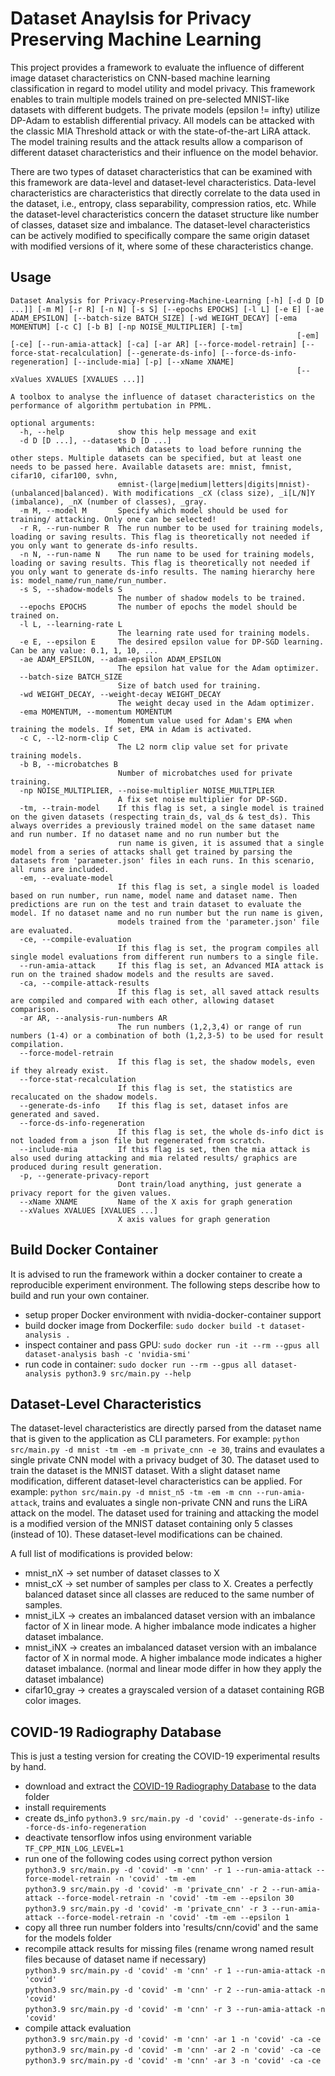 # Dataset Anaylsis for Privacy Preserving Machine Learning

This project provides a framework to evaluate the influence of different image dataset characteristics on CNN-based machine learning classification in regard to model utility and model privacy.
This framework enables to train multiple models trained on pre-selected MNIST-like datasets with different budgets.
The private models (epsilon != infty) utilize DP-Adam to establish differential privacy.
All models can be attacked with the classic MIA Threshold attack or with the state-of-the-art LiRA attack.
The model training results and the attack results allow a comparison of different dataset characteristics and their influence on the model behavior.

There are two types of dataset characteristics that can be examined with this framework are data-level and dataset-level characteristics.
Data-level characteristics are characteristics that directly correlate to the data used in the dataset, i.e., entropy, class separability, compression ratios, etc.
While the dataset-level characteristics concern the dataset structure like number of classes, dataset size and imbalance.
The dataset-level characteristics can be actively modified to specifically compare the same origin dataset with modified versions of it, where some of these characteristics change.

## Usage
```
Dataset Analysis for Privacy-Preserving-Machine-Learning [-h] [-d D [D ...]] [-m M] [-r R] [-n N] [-s S] [--epochs EPOCHS] [-l L] [-e E] [-ae ADAM_EPSILON] [--batch-size BATCH_SIZE] [-wd WEIGHT_DECAY] [-ema MOMENTUM] [-c C] [-b B] [-np NOISE_MULTIPLIER] [-tm]
                                                                [-em] [-ce] [--run-amia-attack] [-ca] [-ar AR] [--force-model-retrain] [--force-stat-recalculation] [--generate-ds-info] [--force-ds-info-regeneration] [--include-mia] [-p] [--xName XNAME]
                                                                [--xValues XVALUES [XVALUES ...]]

A toolbox to analyse the influence of dataset characteristics on the performance of algorithm pertubation in PPML.

optional arguments:
  -h, --help            show this help message and exit
  -d D [D ...], --datasets D [D ...]
                        Which datasets to load before running the other steps. Multiple datasets can be specified, but at least one needs to be passed here. Available datasets are: mnist, fmnist, cifar10, cifar100, svhn,
                        emnist-(large|medium|letters|digits|mnist)-(unbalanced|balanced). With modifications _cX (class size), _i[L/N]Y (imbalance), _nX (number of classes), _gray.
  -m M, --model M       Specify which model should be used for training/ attacking. Only one can be selected!
  -r R, --run-number R  The run number to be used for training models, loading or saving results. This flag is theoretically not needed if you only want to generate ds-info results.
  -n N, --run-name N    The run name to be used for training models, loading or saving results. This flag is theoretically not needed if you only want to generate ds-info results. The naming hierarchy here is: model_name/run_name/run_number.
  -s S, --shadow-models S
                        The number of shadow models to be trained.
  --epochs EPOCHS       The number of epochs the model should be trained on.
  -l L, --learning-rate L
                        The learning rate used for training models.
  -e E, --epsilon E     The desired epsilon value for DP-SGD learning. Can be any value: 0.1, 1, 10, ...
  -ae ADAM_EPSILON, --adam-epsilon ADAM_EPSILON
                        The epsilon hat value for the Adam optimizer.
  --batch-size BATCH_SIZE
                        Size of batch used for training.
  -wd WEIGHT_DECAY, --weight-decay WEIGHT_DECAY
                        The weight decay used in the Adam optimizer.
  -ema MOMENTUM, --momentum MOMENTUM
                        Momentum value used for Adam's EMA when training the models. If set, EMA in Adam is activated.
  -c C, --l2-norm-clip C
                        The L2 norm clip value set for private training models.
  -b B, --microbatches B
                        Number of microbatches used for private training.
  -np NOISE_MULTIPLIER, --noise-multiplier NOISE_MULTIPLIER
                        A fix set noise multiplier for DP-SGD.
  -tm, --train-model    If this flag is set, a single model is trained on the given datasets (respecting train_ds, val_ds & test_ds). This always overrides a previously trained model on the same dataset name and run number. If no dataset name and no run number but the
                        run name is given, it is assumed that a single model from a series of attacks shall get trained by parsing the datasets from 'parameter.json' files in each runs. In this scenario, all runs are included.
  -em, --evaluate-model
                        If this flag is set, a single model is loaded based on run number, run name, model name and dataset name. Then predictions are run on the test and train dataset to evaluate the model. If no dataset name and no run number but the run name is given,
                        models trained from the 'parameter.json' file are evaluated.
  -ce, --compile-evaluation
                        If this flag is set, the program compiles all single model evaluations from different run numbers to a single file.
  --run-amia-attack     If this flag is set, an Advanced MIA attack is run on the trained shadow models and the results are saved.
  -ca, --compile-attack-results
                        If this flag is set, all saved attack results are compiled and compared with each other, allowing dataset comparison.
  -ar AR, --analysis-run-numbers AR
                        The run numbers (1,2,3,4) or range of run numbers (1-4) or a combination of both (1,2,3-5) to be used for result compilation.
  --force-model-retrain
                        If this flag is set, the shadow models, even if they already exist.
  --force-stat-recalculation
                        If this flag is set, the statistics are recalucated on the shadow models.
  --generate-ds-info    If this flag is set, dataset infos are generated and saved.
  --force-ds-info-regeneration
                        If this flag is set, the whole ds-info dict is not loaded from a json file but regenerated from scratch.
  --include-mia         If this flag is set, then the mia attack is also used during attacking and mia related results/ graphics are produced during result generation.
  -p, --generate-privacy-report
                        Dont train/load anything, just generate a privacy report for the given values.
  --xName XNAME         Name of the X axis for graph generation
  --xValues XVALUES [XVALUES ...]
                        X axis values for graph generation
```

## Build Docker Container
It is advised to run the framework within a docker container to create a reproducible experiment environment.
The following steps describe how to build and run your own container.

- setup proper Docker environment with nvidia-docker-container support
- build docker image from Dockerfile: `sudo docker build -t dataset-analysis .`
- inspect container and pass GPU: `sudo docker run -it --rm --gpus all dataset-analysis bash -c 'nvidia-smi'`
- run code in container: `sudo docker run --rm --gpus all dataset-analysis python3.9 src/main.py --help`

## Dataset-Level Characteristics
The dataset-level characteristics are directly parsed from the dataset name that is given to the application as CLI parameters.
For example: `python src/main.py -d mnist -tm -em -m private_cnn -e 30`, trains and evaulates a single private CNN model with a privacy budget of 30. The dataset used to train the dataset is the MNIST dataset.
With a slight dataset name modification, different dataset-level characteristics can be applied.
For example: `python src/main.py -d mnist_n5 -tm -em -m cnn --run-amia-attack`, trains and evaluates a single non-private CNN and runs the LiRA attack on the model. The dataset used for training and attacking the model is a modified version of the MNIST dataset containing only 5 classes (instead of 10).
These dataset-level modifications can be chained.

A full list of modifications is provided below:
- mnist_nX -> set number of dataset classes to X
- mnist_cX -> set number of samples per class to X. Creates a perfectly balanced dataset since all classes are reduced to the same number of samples.
- mnist_iLX -> creates an imbalanced dataset version with an imbalance factor of X in linear mode. A higher imbalance mode indicates a higher dataset imbalance.
- mnist_iNX -> creates an imbalanced dataset version with an imbalance factor of X in normal mode. A higher imbalance mode indicates a higher dataset imbalance. (normal and linear mode differ in how they apply the dataset imbalance)
- cifar10_gray -> creates a grayscaled version of a dataset containing RGB color images.

## COVID-19 Radiography Database
This is just a testing version for creating the COVID-19 experimental results by hand.

- download and extract the [COVID-19 Radiography Database](https://www.kaggle.com/datasets/tawsifurrahman/covid19-radiography-database?resource=download) to the data folder
- install requirements
- create ds_info
  `python3.9 src/main.py -d 'covid' --generate-ds-info --force-ds-info-regeneration`
- deactivate tensorflow infos using environment variable
    `TF_CPP_MIN_LOG_LEVEL=1`
- run one of the following codes using correct python version  
    `python3.9 src/main.py -d 'covid' -m 'cnn' -r 1 --run-amia-attack --force-model-retrain -n 'covid' -tm -em`  
    `python3.9 src/main.py -d 'covid' -m 'private_cnn' -r 2 --run-amia-attack --force-model-retrain -n 'covid' -tm -em --epsilon 30`  
    `python3.9 src/main.py -d 'covid' -m 'private_cnn' -r 3 --run-amia-attack --force-model-retrain -n 'covid' -tm -em --epsilon 1`  
- copy all three run number folders into 'results/cnn/covid' and the same for the models folder
- recompile attack results for missing files (rename wrong named result files because of dataset name if necessary)  
    `python3.9 src/main.py -d 'covid' -m 'cnn' -r 1 --run-amia-attack -n 'covid'`  
    `python3.9 src/main.py -d 'covid' -m 'cnn' -r 2 --run-amia-attack -n 'covid'`  
    `python3.9 src/main.py -d 'covid' -m 'cnn' -r 3 --run-amia-attack -n 'covid'`  
- compile attack evaluation  
    `python3.9 src/main.py -d 'covid' -m 'cnn' -ar 1 -n 'covid' -ca -ce`  
    `python3.9 src/main.py -d 'covid' -m 'cnn' -ar 2 -n 'covid' -ca -ce`  
    `python3.9 src/main.py -d 'covid' -m 'cnn' -ar 3 -n 'covid' -ca -ce`  
